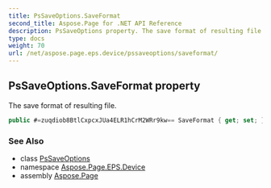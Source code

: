 ```yaml
---
title: PsSaveOptions.SaveFormat
second_title: Aspose.Page for .NET API Reference
description: PsSaveOptions property. The save format of resulting file
type: docs
weight: 70
url: /net/aspose.page.eps.device/pssaveoptions/saveformat/
---
```

## PsSaveOptions.SaveFormat property

The save format of resulting file.

```csharp
public #=zuqdiob8BtlCxpcxJUa4ELR1hCrM2WRr9kw== SaveFormat { get; set; }
```

### See Also

* class [PsSaveOptions](../)
* namespace [Aspose.Page.EPS.Device](../../pssaveoptions/)
* assembly [Aspose.Page](../../../)


